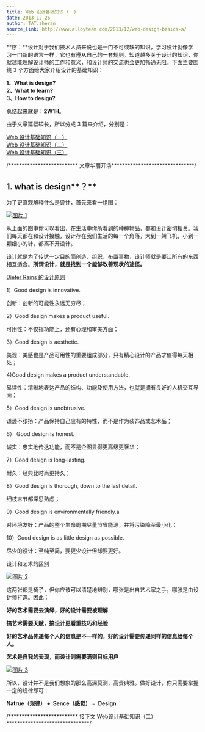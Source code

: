```yaml
---
title: Web 设计基础知识 (一)
date: 2013-12-26
author: TAT.sheran
source_link: http://www.alloyteam.com/2013/12/web-design-basics-a/
---
```


<!-- {% raw %} - for jekyll -->

**序：**设计对于我们技术人员来说也是一门不可或缺的知识，学习设计就像学习一门新的语言一样，它也有遵从自己的一套规则。知道越多关于设计的知识，你就越能理解设计师的工作和意义，和设计师的交流也会更加畅通无阻。下面主要围绕 3 个方面给大家介绍设计的基础知识：

**1、What is design?**  
**2、What to learn?**  
**3、How to design?**

总结起来就是：**2W1H**。

由于文章篇幅较长，所以分成 3 篇来介绍，分别是：

[Web 设计基础知识（一）](http://www.alloyteam.com/2013/12/web-design-basics-a/)  
[Web 设计基础知识（二）](http://www.alloyteam.com/2013/12/web-design-basics-two/)  
[Web 设计基础知识（三）](http://www.alloyteam.com/?p=4976&preview=true)

/\*\*\*\*\*\*\*\*\*\*\*\*\*\*\*\*\*\*\*\*\*\*\*\*\*\* 文章华丽开场\*\*\*\*\*\*\*\*\*\*\*\*\*\*\*\*\*\*\*\*\*\*\*\*\*\*\*\*\*\*\*/

## **1. what is design\*\***？\*\*

为了更直观解释什么是设计，首先来看一组图：

[![图片 1](http://www.alloyteam.com/wp-content/uploads/2013/12/图片1.jpg)](http://www.alloyteam.com/wp-content/uploads/2013/12/图片1.jpg)

从上面的图中你可以看出，在生活中你所看到的种种物品，都和设计密切相关。我们每天都在和设计接触，设计存在我们生活的每一个角落，大到一架飞机，小到一颗细小的针，都离不开设计。

设计就是为了传达一定目的而创造、组织、布置事物，设计师就是要让所有的东西相互适合。**所谓设计，就是找到一个能够改善现状的途径。**

[Dieter Rams 的设计原则](http://zh.wikipedia.org/wiki/%E8%BF%AA%E7%89%B9%C2%B7%E6%8B%89%E5%A7%86%E6%96%AF)

1）Good design is innovative.

创新：创新的可能性永远无穷尽；

2）Good design makes a product useful.

可用性：不仅指功能上，还有心理和审美方面；

3）Good design is aesthetic.

美观：美感也是产品可用性的重要组成部分，只有精心设计的产品才值得每天相处；

4)Good design makes a product understandable.

易读性：清晰地表达产品的结构、功能及使用方法，也就是拥有良好的人机交互界面；

5）Good design is unobtrusive.

谦逊不张扬：产品保持自己应有的特性，而不是作为装饰品或艺术品；

6） Good design is honest.

诚实：忠实地传达功能，而不是企图显得更高级更奢华；

7）Good design is long-lasting.

耐久：经典比时尚更持久；

8）Good design is thorough, down to the last detail.

细枝末节都深思熟虑；

9）Good design is environmentally friendly.a

对环境友好：产品的整个生命周期尽量节省能源，并将污染降至最小化；

10）Good design is as little design as possible.

尽少的设计：至纯至简，要更少设计但却要更好。

设计和艺术的区别

[![图片 2](http://www.alloyteam.com/wp-content/uploads/2013/12/图片21.png)](http://www.alloyteam.com/wp-content/uploads/2013/12/图片21.png)

这两张都是椅子，但你应该可以清楚地辨别，哪张是出自艺术家之手，哪张是由设计师打造。因此：

**好的艺术需要去演绎，好的设计需要被理解**

**搞艺术需要天赋，搞设计更看重技巧和经验**

**好的艺术品传递每个人的信息是不一样的，好的设计需要传递同样的信息给每个人。**

**艺术是自我的表现，而设计则需要满则目标用户**

[![图片 3](http://www.alloyteam.com/wp-content/uploads/2013/12/图片3.jpg)](http://www.alloyteam.com/wp-content/uploads/2013/12/图片3.jpg)

所以，设计并不是我们想象的那么高深莫测，高贵典雅。做好设计，你只需要掌握一定的规律即可：

**Natrue（规律） +  Sence（感觉） =  Design**

/\*\*\*\*\*\*\*\*\*\*\*\*\*\*\*\*\*\*\*\*\*\*\*\*\*\* [](http://www.alloyteam.com/2013/12/web-design-basics-two/) [接下文 Web](http://www.alloyteam.com/2013/12/web-design-basics-two/)[设计基础知识（二）](http://www.alloyteam.com/2013/12/web-design-basics-two/)\*\*\*\*\*\*\*\*\*\*\*\*\*\*\*\*\*\*\*\*\*\*\*\*\*\*\*\*\*\*\*/


<!-- {% endraw %} - for jekyll -->